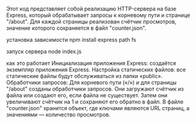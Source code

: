 Этот код представляет собой реализацию HTTP-сервера на базе Express, который обрабатывает запросы к корневому пути и странице "/about". Для каждой страницы реализован счётчик просмотров, значение которого сохраняется в файл "counter.json".

установка зависимости npm install express path fs

запуск сервера node index.js

как это работает 
Инициализация приложения Express: создаётся экземпляр приложения Express.
Настройка статических файлов: все статические файлы будут обслуживаться из папки «public».
Обработчики запросов:
Для корневого пути («/») и для страницы "/about" созданы обработчики запросов. Они загружают счётчик из файла или создают его, если файла не существует. Затем они увеличивают счётчик на 1 и сохраняют его обратно в файл.
В файле "counter.json" хранится объект, где ключами являются URL страниц, а значениями — количество просмотров.